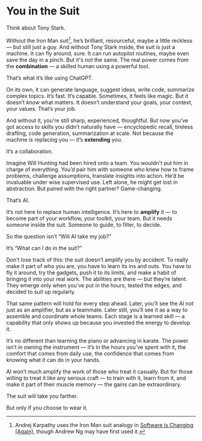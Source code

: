 # You in the Suit

Think about Tony Stark.

Without the Iron Man suit[^1], he’s brilliant, resourceful, maybe a little reckless — but still just a guy. And without Tony Stark inside, the suit is just a machine. It can fly around, sure. It can run autopilot routines, maybe even save the day in a pinch. But it's not the same. The real power comes from the **combination** — a skilled human using a powerful tool.

That’s what it’s like using ChatGPT.

On its own, it can generate language, suggest ideas, write code, summarize complex topics. It’s fast. It’s capable. Sometimes, it feels like magic. But it doesn’t *know* what matters. It doesn’t understand your goals, your context, your values. That’s your job.

And without it, you're still sharp, experienced, thoughtful. But now you’ve got access to skills you didn’t naturally have — encyclopedic recall, tireless drafting, code generation, summarization at scale. Not because the machine is replacing you — it’s **extending** you.

It’s a collaboration.

Imagine Will Hunting had been hired onto a team. You wouldn't put him in charge of everything. You’d pair him with someone who knew how to frame problems, challenge assumptions, translate insights into action. He’d be invaluable under wise supervised use. Left alone, he might get lost in abstraction. But paired with the right partner? Game-changing.

That’s AI.

It’s not here to replace human intelligence. It’s here to **amplify** it — to become part of your workflow, your toolkit, your team. But it needs someone inside the suit. Someone to guide, to filter, to decide.

So the question isn’t “Will AI take my job?”

It’s “What can I do in the suit?”

Don’t lose track of this: the suit doesn’t amplify you by accident. To really make it part of who you are, you have to learn its ins and outs. You have to fly it around, try the gadgets, push it to its limits, and make a habit of bringing it into your real work. The abilities are there — but they’re latent. They emerge only when you’ve put in the hours, tested the edges, and decided to suit up regularly.

That same pattern will hold for every step ahead. Later, you’ll see the AI not just as an amplifier, but as a teammate. Later still, you’ll see it as a way to assemble and coordinate whole teams. Each stage is a learned skill — a capability that only shows up because you invested the energy to develop it.

It’s no different than learning the piano or advancing in karate. The power isn’t in owning the instrument — it’s in the hours you’ve spent with it, the comfort that comes from daily use, the confidence that comes from knowing what it can do in your hands.

AI won’t much amplify the work of those who treat it casually. But for those willing to treat it like any serious craft — to train with it, learn from it, and make it part of their muscle memory — the gains can be extraordinary.

The suit will take you farther.

But only if you choose to wear it.

[^1]: Andrej Karpathy uses the Iron Man suit analogy in [Software is Changing (Again)](https://www.youtube.com/watch?v=LCEmiRjPEtQ), though Andrew Ng may have first used it.
